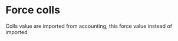 Force colls
===========

Colls value are imported from accounting, this force value instead of imported

